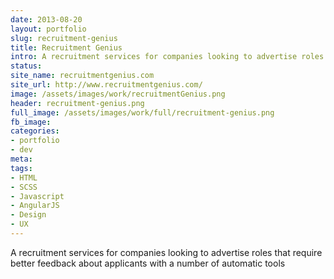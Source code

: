 ```yaml
---
date: 2013-08-20
layout: portfolio
slug: recruitment-genius
title: Recruitment Genius
intro: A recruitment services for companies looking to advertise roles that require better feedback about applicants with a number of automatic tools
status:
site_name: recruitmentgenius.com
site_url: http://www.recruitmentgenius.com/
image: /assets/images/work/recruitmentGenius.png
header: recruitment-genius.png
full_image: /assets/images/work/full/recruitment-genius.png
fb_image:
categories:
- portfolio
- dev
meta:
tags:
- HTML
- SCSS
- Javascript
- AngularJS
- Design
- UX
---
```


A recruitment services for companies looking to advertise roles that require better feedback about applicants with a number of automatic tools